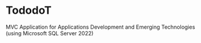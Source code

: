 # TododoT
MVC Application for Applications Development and Emerging Technologies (using Microsoft SQL Server 2022)
